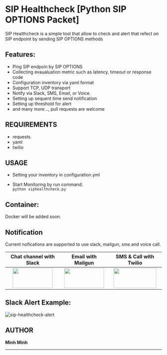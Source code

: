 # SIP Healthcheck [Python SIP OPTIONS Packet]

SIP Healthcheck is a simple tool that allow to check and alert that refect on SIP endpoint by sending SIP OPTIONS methods

## Features:
* Ping SIP endpoin by SIP OPTIONS
* Collecting evaualuation metric such as latency, timeout or response code
* Configuration inventory via yaml format
* Support TCP, UDP transport
* Notify via Slack, SMS, Email, or Voice.
* Setting up sequent time send notification
* Setting up threshold for alert
* and many more .., pull requests are welcome

## REQUIREMENTS
* requests
* yaml
* twilio

## USAGE
* Setting your inventory in configuration.yml

* Start Monitoring by run command:  
```python siphealthcheck.py```

## Container: 
Docker will be added soon.

## Notification
Current nofications are supported to use slack, mailgun, sms and voice call.

Chat channel with Slack     |  Email with Mailgun        | SMS & Call with Twilio
:-------------------------:|:-------------------------:|:-------------------------:
<img src="https://a.slack-edge.com/4a5c4/marketing/img/icons/icon_slack.svg" width="128" height="64">  |<img src="https://login.mailgun.com/login/static/logo.svg" width="128" height="64"> |<img src="https://www.twilio.com/marketing/bundles/company-brand/img/logos/red/twilio-logo-red.png" width="137" height="64"> 


## Slack Alert Example:
![sip-healthcheck-alert](https://user-images.githubusercontent.com/58973699/71613706-e56dc100-2be2-11ea-9770-d44e69d4cc39.jpg)

## AUTHOR

**Minh Minh**

---
